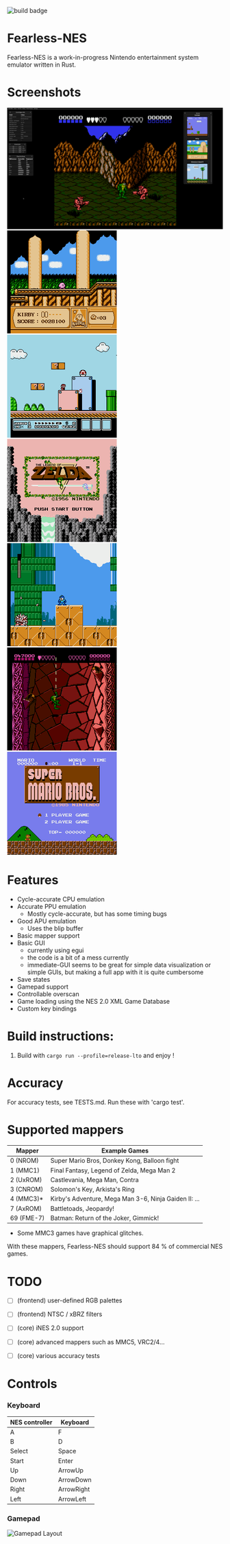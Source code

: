 ![build badge](https://github.com/TomasKralCZ/Fearless-NES/actions/workflows/build.yml/badge.svg)

# Fearless-NES
Fearless-NES is a work-in-progress Nintendo entertainment system emulator written in Rust.

# Screenshots

![GUI](screenshots/GUI.png)
![Kirby's Adventure](screenshots/Kirby'sAdventure.png)
![Super Mario Bros. 3](screenshots/SuperMarioBros3.png)
![Legend Of Zelda](screenshots/LegendOfZelda.png)
![Mega Man III](screenshots/MegaManIII.png)
![Battletoads](screenshots/Battletoads.png)
![Super Mario Bros](screenshots/SuperMarioBros.png)

# Features
- Cycle-accurate CPU emulation
- Accurate PPU emulation
    - Mostly cycle-accurate, but has some timing bugs
- Good APU emulation
    - Uses the blip buffer
- Basic mapper support
- Basic GUI
    - currently using egui
    - the code is a bit of a mess currently
    - immediate-GUI seems to be great for simple data visualization or simple GUIs, but making a full app with it is quite cumbersome
- Save states
- Gamepad support
- Controllable overscan
- Game loading using the NES 2.0 XML Game Database
- Custom key bindings

# Build instructions:
1. Build with `cargo run --profile=release-lto` and enjoy !

# Accuracy
For accuracy tests, see TESTS.md.
Run these with 'cargo test'.

# Supported mappers
| Mapper | Example Games |
| -------| ------------- |
| 0 (NROM) | Super Mario Bros, Donkey Kong, Balloon fight |
| 1 (MMC1) | Final Fantasy, Legend of Zelda, Mega Man 2 |
| 2 (UxROM) | Castlevania, Mega Man, Contra |
| 3 (CNROM) | Solomon's Key, Arkista's Ring |
| 4 (MMC3)* | Kirby's Adventure, Mega Man 3-6, Ninja Gaiden II: ... |
| 7 (AxROM) | Battletoads, Jeopardy! |
| 69 (FME-7) | Batman: Return of the Joker, Gimmick! |

* Some MMC3 games have graphical glitches.

With these mappers, Fearless-NES should support 84 % of commercial NES games.

# TODO
- [ ] (frontend) user-defined RGB palettes
- [ ] (frontend) NTSC / xBRZ filters

- [ ] (core) iNES 2.0 support
- [ ] (core) advanced mappers such as MMC5, VRC2/4...
- [ ] (core) various accuracy tests

# Controls
### Keyboard
| NES controller | Keyboard |
| -------------- | -------- |
| A  | F  |
| B  | D  |
| Select  | Space |
| Start  | Enter  |
| Up  | ArrowUp  |
| Down  | ArrowDown  |
| Right  | ArrowRight  |
| Left  | ArrowLeft  |

### Gamepad
![Gamepad Layout](https://raw.githubusercontent.com/TomasKralCZ/Fearless-NES/master/controller.svg)
